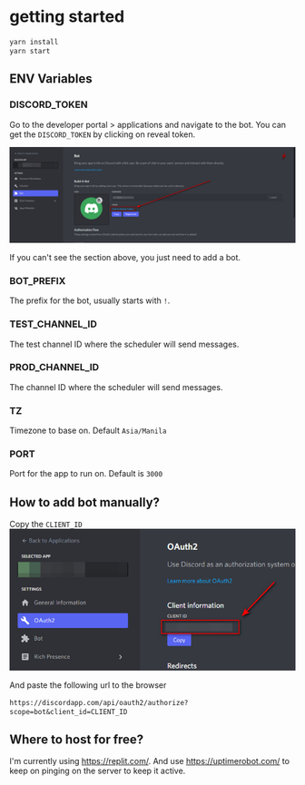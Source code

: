 # getting started
```
yarn install
yarn start
```

## ENV Variables
### DISCORD_TOKEN

Go to the developer portal > applications and navigate to the bot. You can get the `DISCORD_TOKEN` by clicking on reveal token.

![DISCORD_TOKEN](/docs/discord_token.jpg)

If you can't see the section above, you just need to add a bot.

### BOT_PREFIX
The prefix for the bot, usually starts with `!`.

### TEST_CHANNEL_ID
The test channel ID where the scheduler will send messages.

### PROD_CHANNEL_ID
The channel ID where the scheduler will send messages.

<!-- ### KEEP_ME_ALIVE_URL
The url to always ping to keep the bot alive if you're using a free hosting service. -->

### TZ
Timezone to base on. Default `Asia/Manila`

### PORT
Port for the app to run on. Default is `3000`

## How to add bot manually?
Copy the `CLIENT_ID`
![CLIENT_ID](/docs/client_id.jpg)

And paste the following url to the browser

```
https://discordapp.com/api/oauth2/authorize?scope=bot&client_id=CLIENT_ID
```

## Where to host for free?
I'm currently using https://replit.com/. And use https://uptimerobot.com/ to keep on pinging on the server to keep it active.
